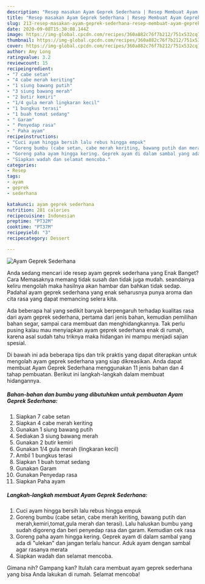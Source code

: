 ```yaml
---
description: "Resep masakan Ayam Geprek Sederhana | Resep Membuat Ayam Geprek Sederhana Yang Enak Banget"
title: "Resep masakan Ayam Geprek Sederhana | Resep Membuat Ayam Geprek Sederhana Yang Enak Banget"
slug: 213-resep-masakan-ayam-geprek-sederhana-resep-membuat-ayam-geprek-sederhana-yang-enak-banget
date: 2020-09-08T15:30:08.144Z
image: https://img-global.cpcdn.com/recipes/360a882c76f7b212/751x532cq70/ayam-geprek-sederhana-foto-resep-utama.jpg
thumbnail: https://img-global.cpcdn.com/recipes/360a882c76f7b212/751x532cq70/ayam-geprek-sederhana-foto-resep-utama.jpg
cover: https://img-global.cpcdn.com/recipes/360a882c76f7b212/751x532cq70/ayam-geprek-sederhana-foto-resep-utama.jpg
author: Amy Long
ratingvalue: 3.2
reviewcount: 15
recipeingredient:
- "7 cabe setan"
- "4 cabe merah keriting"
- "1 siung bawang putih"
- "3 siung bawang merah"
- "2 butir kemiri"
- "1/4 gula merah lingkaran kecil"
- "1 bungkus terasi"
- "1 buah tomat sedang"
- " Garam"
- " Penyedap rasa"
- " Paha ayam"
recipeinstructions:
- "Cuci ayam hingga bersih lalu rebus hingga empuk"
- "Goreng bumbu (cabe setan, cabe merah keriting, bawang putih dan merah,kemiri,tomat,gula merah dan terasi). Lalu haluskan bumbu yang sudah digoreng dan beri penyedap rasa dan garam. Kemudian cek rasa"
- "Goreng paha ayam hingga kering. Geprek ayam di dalam sambal yang ada di &#34;ulekan&#34; dan jangan terlalu hancur. Aduk ayam dengan sambal agar rasanya merata"
- "Siapkan wadah dan selamat mencoba."
categories:
- Resep
tags:
- ayam
- geprek
- sederhana

katakunci: ayam geprek sederhana 
nutrition: 281 calories
recipecuisine: Indonesian
preptime: "PT32M"
cooktime: "PT37M"
recipeyield: "3"
recipecategory: Dessert

---
```



![Ayam Geprek Sederhana](https://img-global.cpcdn.com/recipes/360a882c76f7b212/751x532cq70/ayam-geprek-sederhana-foto-resep-utama.jpg)

Anda sedang mencari ide resep ayam geprek sederhana yang Enak Banget? Cara Memasaknya memang tidak susah dan tidak juga mudah. seandainya keliru mengolah maka hasilnya akan hambar dan bahkan tidak sedap. Padahal ayam geprek sederhana yang enak seharusnya punya aroma dan cita rasa yang dapat memancing selera kita.

Ada beberapa hal yang sedikit banyak berpengaruh terhadap kualitas rasa dari ayam geprek sederhana, pertama dari jenis bahan, kemudian pemilihan bahan segar, sampai cara membuat dan menghidangkannya. Tak perlu pusing kalau mau menyiapkan ayam geprek sederhana enak di rumah, karena asal sudah tahu triknya maka hidangan ini mampu menjadi sajian spesial.




Di bawah ini ada beberapa tips dan trik praktis yang dapat diterapkan untuk mengolah ayam geprek sederhana yang siap dikreasikan. Anda dapat membuat Ayam Geprek Sederhana menggunakan 11 jenis bahan dan 4 tahap pembuatan. Berikut ini langkah-langkah dalam membuat hidangannya.

<!--inarticleads1-->

##### Bahan-bahan dan bumbu yang dibutuhkan untuk pembuatan Ayam Geprek Sederhana:

1. Siapkan 7 cabe setan
1. Siapkan 4 cabe merah keriting
1. Gunakan 1 siung bawang putih
1. Sediakan 3 siung bawang merah
1. Gunakan 2 butir kemiri
1. Gunakan 1/4 gula merah (lingkaran kecil)
1. Ambil 1 bungkus terasi
1. Siapkan 1 buah tomat sedang
1. Gunakan  Garam
1. Gunakan  Penyedap rasa
1. Siapkan  Paha ayam




<!--inarticleads2-->

##### Langkah-langkah membuat Ayam Geprek Sederhana:

1. Cuci ayam hingga bersih lalu rebus hingga empuk
1. Goreng bumbu (cabe setan, cabe merah keriting, bawang putih dan merah,kemiri,tomat,gula merah dan terasi). Lalu haluskan bumbu yang sudah digoreng dan beri penyedap rasa dan garam. Kemudian cek rasa
1. Goreng paha ayam hingga kering. Geprek ayam di dalam sambal yang ada di &#34;ulekan&#34; dan jangan terlalu hancur. Aduk ayam dengan sambal agar rasanya merata
1. Siapkan wadah dan selamat mencoba.




Gimana nih? Gampang kan? Itulah cara membuat ayam geprek sederhana yang bisa Anda lakukan di rumah. Selamat mencoba!
